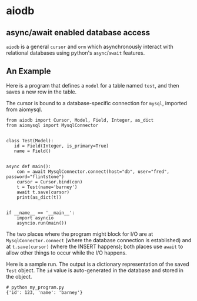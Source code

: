 # aiodb
## async/await enabled database access

`aiodb` is a general `cursor` and `orm` which
asynchronously interact with relational databases
using python's `async`/`await` features.

## An Example

Here is a program that defines a `model` for a table named `test`, and then
saves a new row in the table.

The cursor is bound to a database-specific connection for `mysql`,
imported from aiomysql.

```
from aiodb import Cursor, Model, Field, Integer, as_dict
from aiomysql import MysqlConnector


class Test(Model):
   id = Field(Integer, is_primary=True)
   name = Field()


async def main():
    con = await MysqlConnector.connect(host="db", user="fred", password="flintstone")
    cursor = Cursor.bind(con)
    t = Test(name='barney')
    await t.save(cursor)
    print(as_dict(t))


if __name__ == '__main__':
    import asyncio
    asyncio.run(main())
```

The two places where the program might block for I/O
are at `MysqlConnector.connect` (where the database connection is established)
and at `t.save(cursor)` (where the INSERT happens);
both places use `await` to allow other things to occur while the I/O happens.

Here is a sample run. The output is a dictionary representation of the saved `Test` object.
The `id` value is auto-generated in the database and stored in the object.

```
# python my_program.py
{'id': 123, 'name': 'barney'}
```
